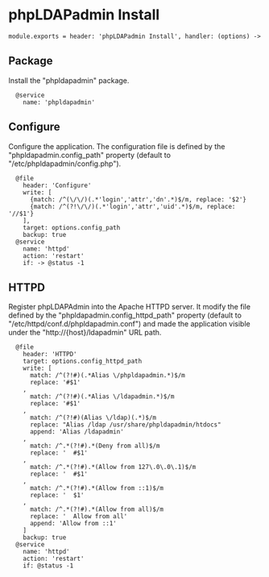 
# phpLDAPadmin Install

    module.exports = header: 'phpLDAPadmin Install', handler: (options) ->

## Package

Install the "phpldapadmin" package.

      @service
        name: 'phpldapadmin'

## Configure

Configure the application. The configuration file is defined by the
"phpldapadmin.config_path" property (default to "/etc/phpldapadmin/config.php").

      @file
        header: 'Configure'
        write: [
          {match: /^(\/\/)(.*'login','attr','dn'.*)$/m, replace: '$2'}
          {match: /^(?!\/\/)(.*'login','attr','uid'.*)$/m, replace: '//$1'}
        ],
        target: options.config_path
        backup: true
      @service
        name: 'httpd'
        action: 'restart'
        if: -> @status -1

## HTTPD

Register phpLDAPAdmin into the Apache HTTPD server. It modify the file defined
by the "phpldapadmin.config_httpd_path" property (default to 
"/etc/httpd/conf.d/phpldapadmin.conf") and made the application visible under
the "http://{host}/ldapadmin" URL path.

      @file
        header: 'HTTPD'
        target: options.config_httpd_path
        write: [
          match: /^(?!#)(.*Alias \/phpldapadmin.*)$/m
          replace: '#$1'
        ,
          match: /^(?!#)(.*Alias \/ldapadmin.*)$/m
          replace: '#$1'
        ,
          match: /^(?!#)(Alias \/ldap)(.*)$/m
          replace: "Alias /ldap /usr/share/phpldapadmin/htdocs"
          append: 'Alias /ldapadmin'
        ,
          match: /^.*(?!#).*(Deny from all)$/m
          replace: '  #$1'
        ,
          match: /^.*(?!#).*(Allow from 127\.0\.0\.1)$/m
          replace: '  #$1'
        ,
          match: /^.*(?!#).*(Allow from ::1)$/m
          replace: '  $1'
        ,
          match: /^.*(?!#).*(Allow from all)$/m
          replace: '  Allow from all'
          append: 'Allow from ::1'
        ]
        backup: true
      @service
        name: 'httpd'
        action: 'restart'
        if: @status -1
